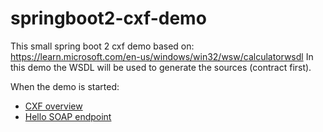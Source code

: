 # springboot2-cxf-demo

This small spring boot 2 cxf demo based on: https://learn.microsoft.com/en-us/windows/win32/wsw/calculatorwsdl
In this demo the WSDL will be used to generate the sources (contract first).

When the demo is started:

- [CXF overview](http://127.0.0.1:8080/services/?wsdl)
- [Hello SOAP endpoint](http://127.0.0.1:8080/services/calculator?wsdl)
